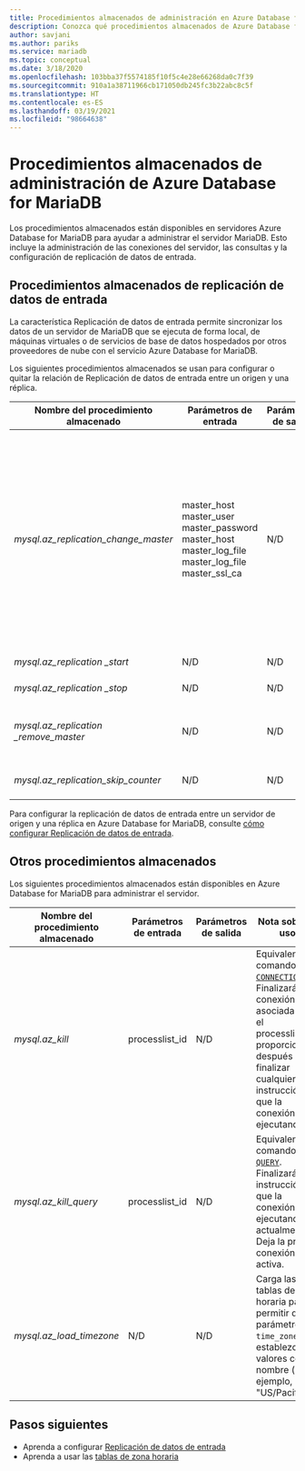 ```yaml
---
title: Procedimientos almacenados de administración en Azure Database for MariaDB
description: Conozca qué procedimientos almacenados de Azure Database for MariaDB son útiles para ayudarle a configurar la replicación de datos de entrada, establecer la zona horaria y terminar consultas.
author: savjani
ms.author: pariks
ms.service: mariadb
ms.topic: conceptual
ms.date: 3/18/2020
ms.openlocfilehash: 103bba37f5574185f10f5c4e28e66268da0c7f39
ms.sourcegitcommit: 910a1a38711966cb171050db245fc3b22abc8c5f
ms.translationtype: HT
ms.contentlocale: es-ES
ms.lasthandoff: 03/19/2021
ms.locfileid: "98664638"
---
```

# <a name="azure-database-for-mariadb-management-stored-procedures"></a>Procedimientos almacenados de administración de Azure Database for MariaDB

Los procedimientos almacenados están disponibles en servidores Azure Database for MariaDB para ayudar a administrar el servidor MariaDB. Esto incluye la administración de las conexiones del servidor, las consultas y la configuración de replicación de datos de entrada.  

## <a name="data-in-replication-stored-procedures"></a>Procedimientos almacenados de replicación de datos de entrada

La característica Replicación de datos de entrada permite sincronizar los datos de un servidor de MariaDB que se ejecuta de forma local, de máquinas virtuales o de servicios de base de datos hospedados por otros proveedores de nube con el servicio Azure Database for MariaDB.

Los siguientes procedimientos almacenados se usan para configurar o quitar la relación de Replicación de datos de entrada entre un origen y una réplica.

|**Nombre del procedimiento almacenado**|**Parámetros de entrada**|**Parámetros de salida**|**Nota sobre el uso**|
|-----|-----|-----|-----|
|*mysql.az_replication_change_master*|master_host<br/>master_user<br/>master_password<br/>master_host<br/>master_log_file<br/>master_log_file<br/>master_ssl_ca|N/D|Para transferir los datos con el modo SSL, transfiera el contexto del certificado de entidad de certificación en el parámetro master_ssl_ca. </br><br>Para transferir datos sin SSL, transfiera una cadena vacía en el parámetro master_ssl_ca.|
|*mysql.az_replication _start*|N/D|N/D|Inicia la replicación.|
|*mysql.az_replication _stop*|N/D|N/D|Detiene la replicación.|
|*mysql.az_replication _remove_master*|N/D|N/D|Quita la relación de replicación entre el origen y la réplica.|
|*mysql.az_replication_skip_counter*|N/D|N/D|Emite un error de replicación.|

Para configurar la replicación de datos de entrada entre un servidor de origen y una réplica en Azure Database for MariaDB, consulte [cómo configurar Replicación de datos de entrada](howto-data-in-replication.md).

## <a name="other-stored-procedures"></a>Otros procedimientos almacenados

Los siguientes procedimientos almacenados están disponibles en Azure Database for MariaDB para administrar el servidor.

|**Nombre del procedimiento almacenado**|**Parámetros de entrada**|**Parámetros de salida**|**Nota sobre el uso**|
|-----|-----|-----|-----|
|*mysql.az_kill*|processlist_id|N/D|Equivalente al comando [`KILL CONNECTION`](https://dev.mysql.com/doc/refman/8.0/en/kill.html). Finalizará la conexión asociada con el processlist_id proporcionado después de finalizar cualquier instrucción que la conexión esté ejecutando.|
|*mysql.az_kill_query*|processlist_id|N/D|Equivalente al comando [`KILL QUERY`](https://dev.mysql.com/doc/refman/8.0/en/kill.html). Finalizará la instrucción que la conexión está ejecutando actualmente. Deja la propia conexión activa.|
|*mysql.az_load_timezone*|N/D|N/D|Carga las tablas de zona horaria para permitir que el parámetro `time_zone` se establezca en valores con nombre (por ejemplo, "US/Pacific").|

## <a name="next-steps"></a>Pasos siguientes
- Aprenda a configurar [Replicación de datos de entrada](howto-data-in-replication.md)
- Aprenda a usar las [tablas de zona horaria](howto-server-parameters.md#working-with-the-time-zone-parameter)